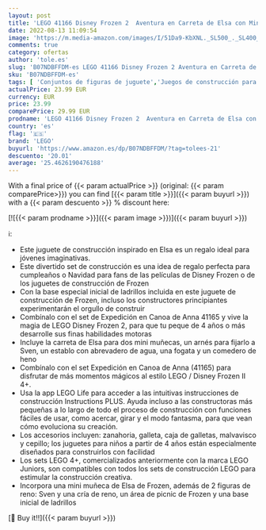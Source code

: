 ```yaml
---
layout: post
title: 'LEGO 41166 Disney Frozen 2  Aventura en Carreta de Elsa con Mini Muñeca de la Princesa y 2 Figuras de Reno  Juguete para Niños'
date: 2022-08-13 11:09:54
image: 'https://m.media-amazon.com/images/I/51Da9-KbXNL._SL500_._SL400_.jpg'
comments: true
category: ofertas
author: 'tole.es'
slug: 'B07NDBFFDM-es LEGO 41166 Disney Frozen 2 Aventura en Carreta de Elsa con...'
sku: 'B07NDBFFDM-es'
tags: [ 'Conjuntos de figuras de juguete','Juegos de construcción para niños','Juguetes','Juguetes y juegos','Muñecos y figuras','Sets de construcción','lego','🇪🇸', ]
actualPrice: 23.99 EUR
currency: EUR
price: 23.99
comparePrice: 29.99 EUR
prodname: 'LEGO 41166 Disney Frozen 2  Aventura en Carreta de Elsa con Mini Muñeca de la Princesa y 2 Figuras de Reno  Juguete para Niños'
country: 'es'
flag: '🇪🇸'
brand: 'LEGO'
buyurl: 'https://www.amazon.es/dp/B07NDBFFDM/?tag=tolees-21'
descuento: '20.01'
average: '25.4626190476188'
---
```


With a final price of {{< param actualPrice >}} (original: {{< param comparePrice>}}) you can find [{{< param title >}}]({{< param buyurl >}}) with a  {{< param descuento >}} % discount here:

[![{{< param prodname >}}]({{< param image >}})]({{< param buyurl >}})

ℹ️:

- Este juguete de construcción inspirado en Elsa es un regalo ideal para jóvenes imaginativas.
- Este divertido set de construcción es una idea de regalo perfecta para cumpleaños o Navidad para fans de las películas de Disney Frozen o de los juguetes de construcción de Frozen
- Con la base especial inicial de ladrillos incluida en este juguete de construcción de Frozen, incluso los constructores principiantes experimentarán el orgullo de construir
- Combínalo con el set de Expedición en Canoa de Anna 41165 y vive la magia de LEGO Disney Frozen 2, para que tu peque de 4 años o más desarrolle sus finas habilidades motoras
- Incluye la carreta de Elsa para dos mini muñecas, un arnés para fijarlo a Sven, un establo con abrevadero de agua, una fogata y un comedero de heno
- Combínalo con el set Expedición en Canoa de Anna (41165) para disfrutar de más momentos mágicos al estilo LEGO / Disney Frozen II 4+.
- Usa la app LEGO Life para acceder a las intuitivas instrucciones de construcción Instructions PLUS. Ayuda incluso a las constructoras más pequeñas a lo largo de todo el proceso de construcción con funciones fáciles de usar, como acercar, girar y el modo fantasma, para que vean cómo evoluciona su creación.
- Los accesorios incluyen: zanahoria, galleta, caja de galletas, malvavisco y cepillo; los juguetes para niños a partir de 4 años están especialmente diseñados para construirlos con facilidad
- Los sets LEGO 4+, comercializados anteriormente con la marca LEGO Juniors, son compatibles con todos los sets de construcción LEGO para estimular la construcción creativa.
- Incorpora una mini muñeca de Elsa de Frozen, además de 2 figuras de reno: Sven y una cría de reno, un área de picnic de Frozen y una base inicial de ladrillos

[🛒 Buy it!!]({{< param buyurl >}})
